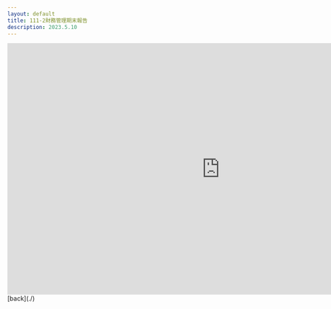 ```yaml
---
layout: default
title: 111-2財務管理期末報告
description: 2023.5.10
---
```

<iframe src="https://docs.google.com/presentation/d/e/2PACX-1vT0aaKBYZYMMoRyo7-RdK8CBvkJtQyojnWzihfAezzssvIv_ZshR_5jXAts4ytkn0CftBUVU7-BoRiA/embed?start=false&loop=false&delayms=3000" frameborder="0" width="960" height="569" allowfullscreen="true" mozallowfullscreen="true" webkitallowfullscreen="true"></iframe>
[back](./)
